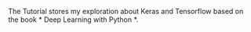 The Tutorial stores my exploration about Keras and Tensorflow based on the book * Deep Learning with Python *.
